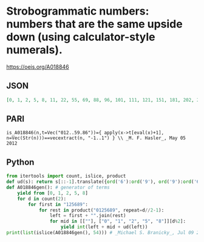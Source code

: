 # Strobogrammatic numbers: numbers that are the same upside down \(using calculator\-style numerals\)\.
https://oeis.org/A018846
## JSON
```JSON
[0, 1, 2, 5, 8, 11, 22, 55, 69, 88, 96, 101, 111, 121, 151, 181, 202, 212, 222, 252, 282, 505, 515, 525, 555, 585, 609, 619, 629, 659, 689, 808, 818, 828, 858, 888, 906, 916, 926, 956, 986, 1001, 1111, 1221, 1551, 1691, 1881, 1961, 2002, 2112, 2222, 2552, 2692, 2882]
```
## PARI
```PARI
is_A018846(n,t=Vec("012..59.86"))={ apply(x->t[eval(x)+1], n=Vec(Str(n)))==vecextract(n, "-1..1") } \\ _M. F. Hasler_, May 05 2012
```
## Python
```Python
from itertools import count, islice, product
def ud(s): return s[::-1].translate({ord('6'):ord('9'), ord('9'):ord('6')})
def A018846gen(): # generator of terms
    yield from [0, 1, 2, 5, 8]
    for d in count(2):
        for first in "125689":
            for rest in product("0125689", repeat=d//2-1):
                left = first + "".join(rest)
                for mid in [[""], ["0", "1", "2", "5", "8"]][d%2]:
                    yield int(left + mid + ud(left))
print(list(islice(A018846gen(), 54))) # _Michael S. Branicky_, Jul 09 2022
```
